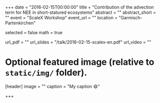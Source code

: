 +++
date = "2016-02-15T00:00:00"
title = "Contribution of the advection term for NEE in short-statured ecosystems"
abstract = ""
abstract_short = ""
event = "ScaleX Workshop"
event_url = ""
location = "Garmisch-Partenkirchen"

selected = false
math = true

url_pdf = ""
url_slides = "/talk/2016-02-15-scalex-en.pdf"
url_video = ""

# Optional featured image (relative to `static/img/` folder).
[header]
image = ""
caption = "My caption :smile:"

+++
